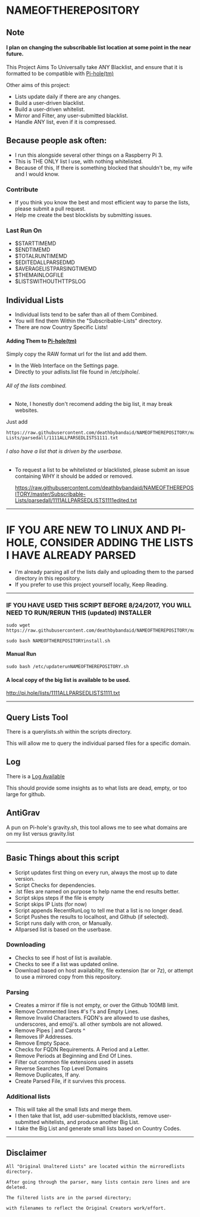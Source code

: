 # NAMEOFTHEREPOSITORY

## Note

#### I plan on changing the subscribable list location at some point in the near future.

This Project Aims To Universally take ANY Blacklist, and ensure that it is formatted to be compatible with [Pi-hole(tm)](https://pi-hole.net/)

Other aims of this project:

* Lists update daily if there are any changes.
* Build a user-driven blacklist.
* Build a user-driven whitelist.
* Mirror and Filter, any user-submitted blacklist.
* Handle ANY list, even if it is compressed.

## Because people ask often:

* I run this alongside several other things on a Raspberry Pi 3.
* This is THE ONLY list I use, with nothing whitelisted.
* Because of this, If there is something blocked that shouldn't be, my wife and I would know.

### Contribute

* If you think you know the best and most efficient way to parse the lists, please submit a pull request.
* Help me create the best blocklists by submitting issues.

### Last Run On

* $STARTTIMEMD
* $ENDTIMEMD
* $TOTALRUNTIMEMD
* $EDITEDALLPARSEDMD
* $AVERAGELISTPARSINGTIMEMD
* $THEMAINLOGFILE
* $LISTSWITHOUTHTTPSLOG

## Individual Lists

* Individual lists tend to be safer than all of them Combined.
* You will find them Within the "Subscribable-Lists" directory.
* There are now Country Specific Lists!

#### Adding Them to [Pi-hole(tm)](https://pi-hole.net/)

Simply copy the RAW format url for the list and add them.

* In the Web Interface on the Settings page.
* Directly to your adlists.list file found in /etc/pihole/.

###### All of the lists combined.

* Note, I honestly don't recomend adding the big list, it may break websites.

Just add
 
    https://raw.githubusercontent.com/deathbybandaid/NAMEOFTHEREPOSITORY/master/Subscribable-Lists/parsedall/1111ALLPARSEDLISTS1111.txt

###### I also have a list that is driven by the userbase.

* To request a list to be whitelisted or blacklisted, please submit an issue containing WHY it should be added or removed.

    https://raw.githubusercontent.com/deathbybandaid/NAMEOFTHEREPOSITORY/master/Subscribable-Lists/parsedall/1111ALLPARSEDLISTS1111edited.txt

_______________________________________________________________________________________________________________________

# IF YOU ARE NEW TO LINUX AND PI-HOLE, CONSIDER ADDING THE LISTS I HAVE ALREADY PARSED

* I'm already parsing all of the lists daily and uploading them to the parsed directory in this repository.
* If you prefer to use this project yourself locally, Keep Reading.

_______________________________________________________________________________________________________________________

### IF YOU HAVE USED THIS SCRIPT BEFORE 8/24/2017, YOU WILL NEED TO RUN/RERUN THIS (updated) INSTALLER

    sudo wget https://raw.githubusercontent.com/deathbybandaid/NAMEOFTHEREPOSITORY/master/NAMEOFTHEREPOSITORYinstall.sh

    sudo bash NAMEOFTHEREPOSITORYinstall.sh
    
#### Manual Run

    sudo bash /etc/updaterunNAMEOFTHEREPOSITORY.sh

#### A local copy of the big list is available to be used.

http://pi.hole/lists/1111ALLPARSEDLISTS1111.txt

_______________________________________________________________________________________________________________________

## Query Lists Tool

There is a querylists.sh within the scripts directory.

This will allow me to query the individual parsed files for a specific domain.

## Log

There is a [Log Available](https://github.com/deathbybandaid/NAMEOFTHEREPOSITORY/tree/master/RecentRunLogs/Main)

This should provide some insights as to what lists are dead, empty, or too large for github.

## AntiGrav

A pun on Pi-hole's gravity.sh, this tool allows me to see what domains are on my list versus gravity.list

_______________________________________________________________________________________________________________________

## Basic Things about this script

* Script updates first thing on every run, always the most up to date version.
* Script Checks for dependencies.
* .lst files are named on purpose to help name the end results better.
* Script skips steps if the file is empty
* Script skips IP Lists (for now)
* Script appends RecentRunLog to tell me that a list is no longer dead.
* Script Pushes the results to localhost, and Github (if selected).
* Script runs daily with cron, or Manually.
* Allparsed list is based on the userbase.

### Downloading

* Checks to see if host of list is available.
* Checks to see if a list was updated online.
* Download based on host availability, file extension (tar or 7z), or attempt to use a mirrored copy from this repository.

### Parsing

* Creates a mirror if file is not empty, or over the Github 100MB limit.
* Remove Commented lines #'s !'s and Empty Lines.
* Remove Invalid Characters. FQDN's are allowed to use dashes, underscores, and emoji's. all other symbols are not allowed.
* Remove Pipes | and Carots ^
* Removes IP Addresses.
* Remove Empty Space.
* Checks for FQDN Requirements. A Period and a Letter.
* Remove Periods at Beginning and End Of Lines.
* Filter out common file extensions used in assets
* Reverse Searches Top Level Domains
* Remove Duplicates, If any.
* Create Parsed File, if it survives this process.

### Additional lists

* This will take all the small lists and merge them.
* I then take that list, add user-submitted blacklists, remove user-submitted whitelists, and produce another Big List.
* I take the Big List and generate small lists based on Country Codes.
_______________________________________________________________________________________________________________________

## Disclaimer

    All "Original Unaltered Lists" are located within the mirroredlists directory.

    After going through the parser, many lists contain zero lines and are deleted.

    The filtered lists are in the parsed directory;
    
    with filenames to reflect the Original Creators work/effort.
